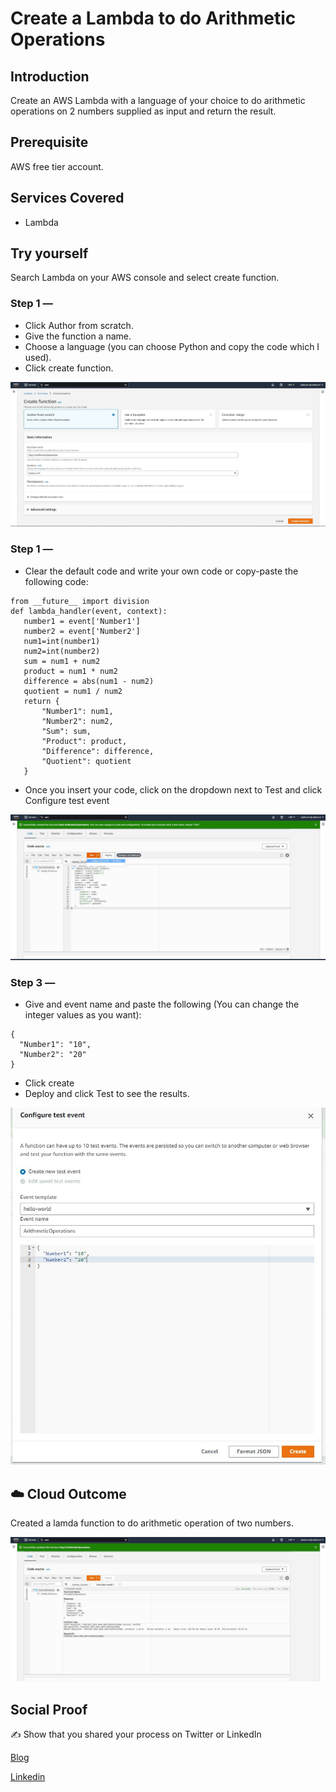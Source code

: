 # Create a Lambda to do Arithmetic  Operations

## Introduction

Create an AWS Lambda with a language of your choice to do arithmetic operations on 2 numbers supplied as input and return the result.

## Prerequisite

AWS free tier account.

## Services Covered

- Lambda

## Try yourself

Search Lambda on your AWS console and select create function. 

### Step 1 — 
- Click Author from scratch.
- Give the function a name.
- Choose a language (you can choose Python and copy the code which I used).
- Click create function.

![Screenshot](https://github.com/aaditunni/100DaysOfCloud/blob/main/Journey/002/day2.JPG)

### Step 1 — 
- Clear the default code and write your own code or copy-paste the following code:
```
from __future__ import division
def lambda_handler(event, context):
   number1 = event['Number1']
   number2 = event['Number2']
   num1=int(number1)
   num2=int(number2)
   sum = num1 + num2
   product = num1 * num2
   difference = abs(num1 - num2)
   quotient = num1 / num2
   return {
       "Number1": num1,
       "Number2": num2,
       "Sum": sum,
       "Product": product,
       "Difference": difference,
       "Quotient": quotient
   }
```
- Once you insert your code, click on the dropdown next to Test and click Configure test event

![Screenshot](https://github.com/aaditunni/100DaysOfCloud/blob/main/Journey/002/day2.1.JPG)

### Step 3 — 
- Give and event name and paste the following (You can change the integer values as you want):
```
{
  "Number1": "10",
  "Number2": "20"
}
```
- Click create
- Deploy and click Test to see the results.

![Screenshot](https://github.com/aaditunni/100DaysOfCloud/blob/main/Journey/002/day2.2.JPG)

## ☁️ Cloud Outcome

Created a lamda function to do arithmetic operation of two numbers.

![Screenshot](https://github.com/aaditunni/100DaysOfCloud/blob/main/Journey/002/day2.3.JPG)


## Social Proof

✍️ Show that you shared your process on Twitter or LinkedIn

[Blog](https://dev.to/aaditunni/create-a-lambda-to-do-arithmethic-operations-38a0)

[Linkedin](https://www.linkedin.com/posts/aaditunni_100daysofcloud-aws-cloud-activity-7015763513314799616-scJ3?utm_source=share&utm_medium=member_desktop)
